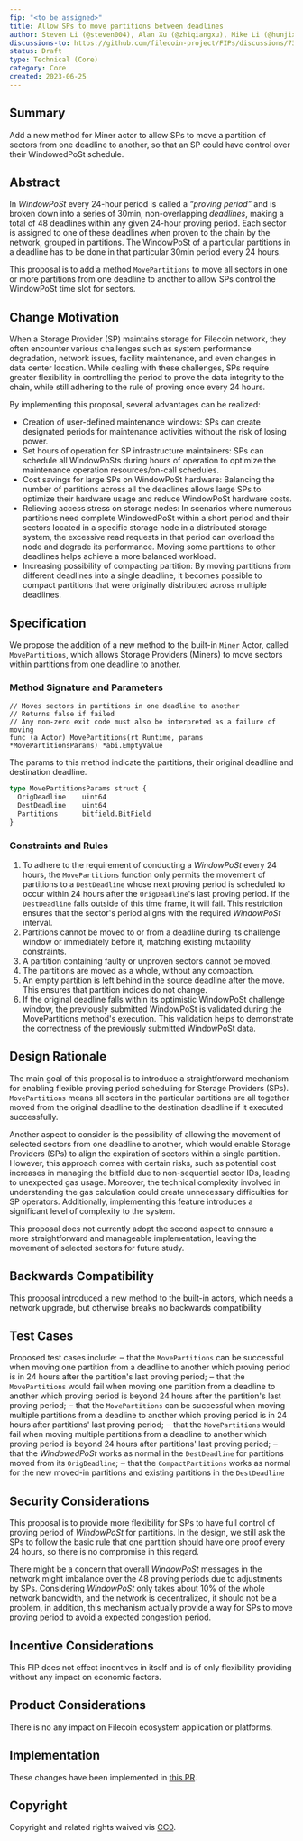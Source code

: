 ```yaml
---
fip: "<to be assigned>" 
title: Allow SPs to move partitions between deadlines 
author: Steven Li (@steven004), Alan Xu (@zhiqiangxu), Mike Li (@hunjixin), Alex North (@anorth), Nicola (@nicola)
discussions-to: https://github.com/filecoin-project/FIPs/discussions/735
status: Draft
type: Technical (Core)
category: Core
created: 2023-06-25
---
```


## Summary
Add a new method for Miner actor to allow SPs to move a partition of sectors from one deadline to another, so that an SP could have control over their WindowedPoSt schedule. 

## Abstract 
In _WindowPoSt_ every 24-hour period is called a _“proving period”_ and is broken down into a series of 30min, non-overlapping _deadlines_, making a total of 48 deadlines within any given 24-hour proving period. Each sector is assigned to one of these deadlines when proven to the chain by the network, grouped in partitions. The WindowPoSt of a particular partitions in a deadline has to be done in that particular 30min period every 24 hours. 

This proposal is to add a method  `MovePartitions` to move all sectors in one or more partitions from one deadline to another to allow SPs control the WindowPoSt time slot for sectors.

## Change Motivation
When a Storage Provider (SP) maintains storage for Filecoin network, they often encounter various challenges such as system performance degradation, network issues, facility maintenance, and even changes in data center location. While dealing with these challenges, SPs require greater flexibility in controlling the period to prove the data integrity to the chain, while still adhering to the rule of proving once every 24 hours. 

By implementing this proposal, several advantages can be realized: 

- Creation of user-defined maintenance windows: SPs can create designated periods for maintenance activities without the risk of losing power. 
- Set hours of operation for SP infrastructure maintainers: SPs can schedule all WindowPoSts during hours of operation to optimize the maintenance operation resources/on-call schedules. 
- Cost savings for large SPs on WindowPoSt hardware: Balancing the number of partitions across all the deadlines allows large SPs to optimize their hardware usage and reduce WindowPoSt hardware costs.
- Relieving access stress on storage nodes: In scenarios where numerous partitions need complete WindowedPoSt within a short period and their sectors located in a specific storage node in a distributed storage system, the excessive read requests in that period can overload the node and degrade its performance. Moving some partitions to other deadlines helps achieve a more balanced workload.
- Increasing possibility of compacting partition: By moving partitions from different deadlines into a single deadline, it becomes possible to compact partitions that were originally distributed across multiple deadlines. 

## Specification
We propose the addition of a new method to the built-in `Miner` Actor, called `MovePartitions`, which allows Storage Providers (Miners) to move sectors within partitions from one deadline to another. 

### Method Signature and Parameters

``` golang
// Moves sectors in partitions in one deadline to another
// Returns false if failed
// Any non-zero exit code must also be interpreted as a failure of moving
func (a Actor) MovePartitions(rt Runtime, params *MovePartitionsParams) *abi.EmptyValue
```

The params to this method indicate the partitions, their original deadline and destination deadline.
``` rust
type MovePartitionsParams struct {
  OrigDeadline    uint64
  DestDeadline    uint64
  Partitions      bitfield.BitField
} 
```

### Constraints and Rules

1. To adhere to the requirement of conducting a _WindowPoSt_ every 24 hours, the `MovePartitions` function only permits the movement of partitions to a `DestDeadline` whose next proving period is scheduled to occur within 24 hours after the `OrigDeadline`'s last proving period. If the `DestDeadline` falls outside of this time frame, it will fail. This restriction ensures that the sector's period aligns with the required _WindowPoSt_ interval.
2. Partitions cannot be moved to or from a deadline during its challenge window or immediately before it, matching existing mutability constraints.
3. A partition containing faulty or unproven sectors cannot be moved. 
4. The partitions are moved as a whole, without any compaction.
5. An empty partition is left behind in the source deadline after the move. This ensures that partition indices do not change.
6. If the original deadline falls within its optimistic WindowPoSt challenge window, the previously submitted WindowPoSt is validated during the MovePartitions method's execution. This validation helps to demonstrate the correctness of the previously submitted WindowPoSt data.

## Design Rationale
The main goal of this proposal is to introduce a straightforward mechanism for enabling flexible proving period scheduling for Storage Providers (SPs). `MovePartitions` means all sectors in the particular partitions are all together moved from the original deadline to the destination deadline if it executed successfully. 

Another aspect to consider is the possibility of allowing the movement of selected sectors from one deadline to another, which would enable Storage Providers (SPs) to align the expiration of sectors within a single partition. However, this approach comes with certain risks, such as potential cost increases in managing the bitfield due to non-sequential sector IDs, leading to unexpected gas usage. Moreover, the technical complexity involved in understanding the gas calculation could create unnecessary difficulties for SP operators. Additionally, implementing this feature introduces a significant level of complexity to the system.

This proposal does not currently adopt the second aspect to ennsure a more straightforward and manageable implementation, leaving the movement of selected sectors for future study. 



## Backwards Compatibility
This proposal introduced a new method to the built-in actors, which needs a network upgrade, but otherwise breaks no backwards compatibility

## Test Cases
Proposed test cases include: 
‒ that the `MovePartitions` can be successful when moving one partition from a deadline to another which proving period is in 24 hours after the partition's last proving period;
‒ that the `MovePartitions` would fail when moving one partition from a deadline to another which proving period is beyond 24 hours after the partition's last proving period;
‒ that the `MovePartitions` can be successful when moving multiple partitions from a deadline to another which proving period is in 24 hours after partitions' last proving period;
‒ that the `MovePartitions` would fail when moving multiple partitions from a deadline to another which proving period is beyond 24 hours after partitions' last proving period;
‒ that the _WindowedPoSt_ works as normal in the `DestDeadline` for partitions moved from its `OrigDeadline`;
‒ that the `CompactPartitions` works as normal for the new moved-in partitions and existing partitions in the `DestDeadline`

## Security Considerations
This proposal is to provide more flexibility for SPs to have full control of proving period of _WindowPoSt_ for partitions. In the design, we still ask the SPs to follow the basic rule that one partition should have one proof every 24 hours, so there is no compromise in this regard. 

There might be a concern that overall _WindowPoSt_ messages in the network might imbalance over the 48 proving periods due to adjustments by SPs. Considering _WindowPoSt_ only takes about 10% of the whole network bandwidth, and the network is decentralized, it should not be a problem, in addition, this mechanism actually provide a way for SPs to move proving period to avoid a expected congestion period. 

## Incentive Considerations
This FIP does not effect incentives in itself and is of only flexibility providing without any impact on economic factors. 

## Product Considerations
There is no any impact on Filecoin ecosystem application or platforms. 

## Implementation
These changes have been implemented in [this PR](https://github.com/filecoin-project/builtin-actors/pull/1326). 

## Copyright
Copyright and related rights waived vis [CC0](https://creativecommons.org/publicdomain/zero/1.0/). 
